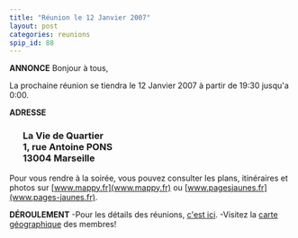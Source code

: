 ```yaml
---
title: "Réunion le 12 Janvier 2007"
layout: post
categories: reunions
spip_id: 88
---
```

**ANNONCE**
Bonjour à tous,

La prochaine réunion se tiendra le 12 Janvier 2007 à partir de 19:30 jusqu'a 0:00. 


**ADRESSE**

<ul>
<h3>La Vie de Quartier<br />
1, rue Antoine PONS<br />
13004 Marseille<br /></h3>
</ul>


Pour vous rendre à la soirée, vous pouvez consulter les plans, itinéraires et photos sur [www.mappy.fr](www.mappy.fr) ou [www.pagesjaunes.fr](www.pages-jaunes.fr).


**DÉROULEMENT**
-Pour les détails des réunions, [c'est ici](art2).
-Visitez la [carte géographique](http://plugfr.org/map/) des membres!